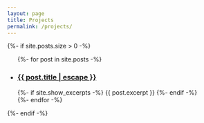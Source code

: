 ```yaml
---
layout: page
title: Projects
permalink: /projects/
---
```

<div class='projects'>
{%- if site.posts.size > 0 -%}
    <ul class="post-list">
      {%- for post in site.posts -%}
      <li>
        <!--
        {%- assign date_format = site.minima.date_format | default: "%b %-d, %Y" -%}
        #<span class="post-meta">{{ post.date | date: date_format }}</span>
        -->
        <h3>
          <a class="post-link" href="{{ post.url | relative_url }}">
            {{ post.title | escape }}
          </a>
        </h3>
        {%- if site.show_excerpts -%}
          {{ post.excerpt }}
        {%- endif -%}
      </li>
      {%- endfor -%}
    </ul>
  {%- endif -%}
</div>
